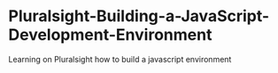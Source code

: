 # Pluralsight-Building-a-JavaScript-Development-Environment
Learning on Pluralsight how to build a javascript environment
